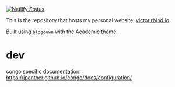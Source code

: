 [![Netlify Status](https://api.netlify.com/api/v1/badges/e638dd3b-7b94-47c7-b1f3-ba4f9a891dc1/deploy-status)](https://app.netlify.com/sites/wvictor14/deploys)

This is the repository that hosts my personal website: [victor.rbind.io](https://victor.rbind.io/)

Built using `blogdown` with the Academic theme.

# dev

congo specific documentation: https://jpanther.github.io/congo/docs/configuration/